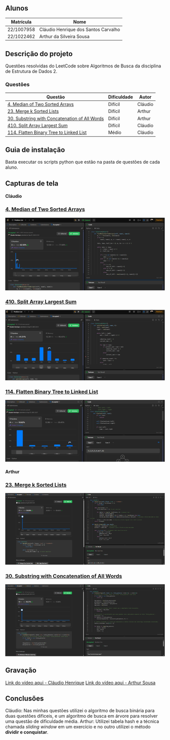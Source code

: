 ## Alunos  
| Matrícula | Nome |  
|-----------------------|---------------------|  
| 22/1007958 | Cláudio Henrique dos Santos Carvalho |  
| 22/1022462 | Arthur da Silveira Sousa |

## Descrição do projeto

Questões resolvidas do LeetCode sobre Algoritmos de Busca da disciplina de Estrutura de Dados 2.

### Questões

|Questão | Dificuldade | Autor|
| -- | -- | -- |
| [4. Median of Two Sorted Arrays](https://leetcode.com/problems/median-of-two-sorted-arrays/description)| Difícil | Cláudio|
| [23. Merge k Sorted Lists](https://leetcode.com/problems/merge-k-sorted-lists/)| Difícil | Arthur|
| [30. Substring with Concatenation of All Words](https://leetcode.com/problems/substring-with-concatenation-of-all-words/description/)| Difícil | Arthur|
| [410. Split Array Largest Sum](https://leetcode.com/problems/split-array-largest-sum/description)| Difícil | Cláudio|
| [114. Flatten Binary Tree to Linked List](https://leetcode.com/problems/flatten-binary-tree-to-linked-list/description)| Médio| Cláudio|


## Guia de instalação
Basta executar os scripts python que estão na pasta de questões de cada aluno.

## Capturas de tela

#### Cláudio

### [4. Median of Two Sorted Arrays](https://leetcode.com/problems/median-of-two-sorted-arrays/description)

![img-median](/QuestoesClaudio/imgs/img-median.png)

### [410. Split Array Largest Sum](https://leetcode.com/problems/split-array-largest-sum/description)

![split array](/QuestoesClaudio/imgs/img-split.png)

### [114. Flatten Binary Tree to Linked List](https://leetcode.com/problems/flatten-binary-tree-to-linked-list/description)

![img flatten](/QuestoesClaudio/imgs/img-flatten.png)

#### Arthur

### [23. Merge k Sorted Lists](https://leetcode.com/problems/merge-k-sorted-lists/)

![Screenshot do exercício 34](assets/merge.png)

### [30. Substring with Concatenation of All Words](https://leetcode.com/problems/merge-k-sorted-lists/)

![Screenshot do exercício 34](assets/subs.png)

## Gravação

[Link do vídeo aqui - Cláudio Henrique](https://www.youtube.com/watch?v=I0YphfFqMPU)
[Link do vídeo aqui - Arthur Sousa](https://youtu.be/R8tEg9uwN_M)

## Conclusões
Cláudio: Nas minhas questões utilizei o algoritmo de busca binária para duas questões dificeis, e um algoritmo de busca em árvore para resolver uma questão de dificuldade média.
Arthur: Utilizei tabela hash e a técnica chamada *sliding window* em um exercício e no outro utilizei o método **dividir e conquistar**.